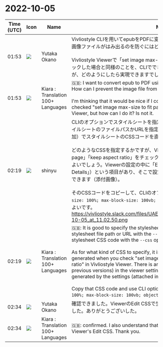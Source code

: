 # 2022-10-05

|Time (UTC)|Icon|Name|Message|
|---|---|---|---|
|01:53|![](https://secure.gravatar.com/avatar/5d3ee1d0467d721061f3ac371d09087c.jpg?s=72&d=https%3A%2F%2Fa.slack-edge.com%2Fdf10d%2Fimg%2Favatars%2Fava_0010-72.png)|Yutaka Okano|Vivliostyle CLIを用いてepubをPDFに変換したいと考えています。<br>画像ファイルがはみ出るのを防ぐにはどうすればよろしいでしょうか。<br><br>Vivliostyle Viewerで「set image max-size to fit page」「keep aspect ratio」をチェックした場合と同様のことを、CLIでできれば良いのではないかと考えているのですが、どのようにしたら実現できますでしょうか。|
|01:53|![](https://avatars.slack-edge.com/2021-08-02/2324149410423_2aa7423c4133ecb9f168_72.png)|Kiara : Translation 100+ Languages|🇬🇧: I want to convert epub to PDF using Vivliostyle CLI.<br>How can I prevent the image file from overflowing?<br><br>I'm thinking that it would be nice if I could do the same thing with the CLI when I checked "set image max-size to fit page" and "keep aspect ratio" in Vivliostyle Viewer, but how can I do it? Is not it.|
|02:19|![](https://avatars.slack-edge.com/2018-04-27/354445776386_e258f5ed5ba887b08668_72.jpg)|shinyu|CLIのオプションでスタイルシートを指定するとよいです。`--style` オプションでスタイルシートのファイルパスかURLを指定、あるいは `--css` オプション（CLI v5.6で追加）でスタイルシートのCSSコードを直接指定できます。<br><br>どのようなCSSを指定するかですが、Vivliostyle Viewerで「set image max-size to fit page」「keep aspect ratio」をチェックした場合に生成されているCSSコードを使うとよいでしょう。Viewerの設定の中に「Edit CSS」（以前のバージョンでは「CSS Details」）という項目があり、そこで設定内容により生成されているCSSコードが確認できます（添付画像）。<br><br>そのCSSコードをコピーして、CLIのオプションで  `--css "img, svg { max-inline-size: 100%; max-block-size: 100vb; object-fit: contain; }"` のように指定するとよいです。<br>https://vivliostyle.slack.com/files/UAE8V83GA/F0452R21NBX/screen_shot_2022-10-05_at_11.02.50.png|
|02:19|![](https://avatars.slack-edge.com/2021-08-02/2324149410423_2aa7423c4133ecb9f168_72.png)|Kiara : Translation 100+ Languages|🇬🇧: It is good to specify the stylesheet in the CLI option. You can specify the stylesheet file path or URL with the `--style` option, or directly specify the stylesheet CSS code with the `--css` option (added in CLI v5.6).<br><br>As for what kind of CSS to specify, it is a good idea to use the CSS code that is generated when you check "set image max-size to fit page" and "keep aspect ratio" in Vivliostyle Viewer. There is an item called "Edit CSS" ("CSS Details" in previous versions) in the viewer settings, where you can check the CSS code generated by the settings (attached image).<br><br>Copy that CSS code and use CLI options like `--css "img, svg { max-inline-size: 100%; max-block-size: 100vb; object-fit: contain; }"` It is good to specify.|
|02:34|![](https://secure.gravatar.com/avatar/5d3ee1d0467d721061f3ac371d09087c.jpg?s=72&d=https%3A%2F%2Fa.slack-edge.com%2Fdf10d%2Fimg%2Favatars%2Fava_0010-72.png)|Yutaka Okano|確認できました。ViewerのEdit CSSで生成されるCSSの確認ができることも承知しました。ありがとうございした。|
|02:34|![](https://avatars.slack-edge.com/2021-08-02/2324149410423_2aa7423c4133ecb9f168_72.png)|Kiara : Translation 100+ Languages|🇬🇧: confirmed. I also understand that you can check the generated CSS with the Viewer's Edit CSS. Thank you.|
